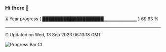 ### Hi there 👋

⏳ Year progress { ████████████████████▁▁▁▁▁▁▁▁▁▁ } 69.93 %

---

⏰ Updated on Wed, 13 Sep 2023 06:13:18 GMT

![Progress Bar CI](https://github.com/liununu/liununu/workflows/Progress%20Bar%20CI/badge.svg)
